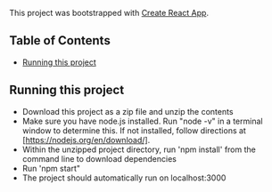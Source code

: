 This project was bootstrapped with [Create React App](https://github.com/facebookincubator/create-react-app).

## Table of Contents

- [Running this project](#runningthisproject)

## Running this project

* Download this project as a zip file and unzip the contents
* Make sure you have node.js installed.  Run "node -v" in a terminal window to 
determine this. If not installed, follow directions at [https://nodejs.org/en/download/].
* Within the unzipped project directory, run 'npm install' from the command line
to download dependencies
* Run 'npm start"
* The project should automatically run on localhost:3000
